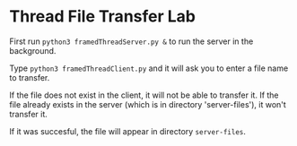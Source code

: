 # Thread File Transfer Lab

First run `python3 framedThreadServer.py &` to run the server in the background.

Type `python3 framedThreadClient.py` and it will ask you to enter a file name to transfer.

If the file does not exist in the client, it will not be able to transfer it.
If the file already exists in the server (which is in directory 'server-files'), it won't transfer it.

If it was succesful, the file will appear in directory `server-files`.
